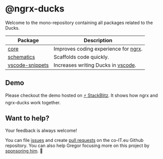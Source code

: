 # @ngrx-ducks

Welcome to the mono-repository containing all packages related to the Ducks.

| Package           | Description                            |
| ----------------- | -------------------------------------- |
| [core]            | Improves coding experience for [ngrx]. |
| [schematics]      | Scaffolds code quickly.                |
| [vscode-snippets] | Increases writing Ducks in [vscode].   |

[core]: ./packages/core
[schematics]: ./packages/schematics
[vscode-snippets]: ./packages/vscode-snippets
[ngrx]: https://ngrx.io/
[vscode]: https://code.visualstudio.com/

## Demo

Please checkout the demo hosted on <a href="https://stackblitz.com/edit/ngrx-ducks-9?embed=1&file=src/app/counter/store/counter/counter.facade.ts" target="_blank">⚡️ StackBlitz</a>.
It shows how ngrx and ngrx-ducks work together.

## Want to help?

Your feedback is always welcome!

You can file [issues](https://github.com/co-it/ngrx-ducks/issues) and create [pull requests](https://github.com/co-it/ngrx-ducks/pulls) on the co-IT.eu Github repository.
You can also help Gregor focusing more on this project by [sponsoring him](https://github.com/sponsors/GregOnNet). 🙏
